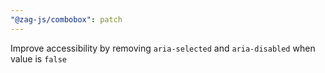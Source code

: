 ```yaml
---
"@zag-js/combobox": patch
---
```


Improve accessibility by removing `aria-selected` and `aria-disabled` when value is `false`
